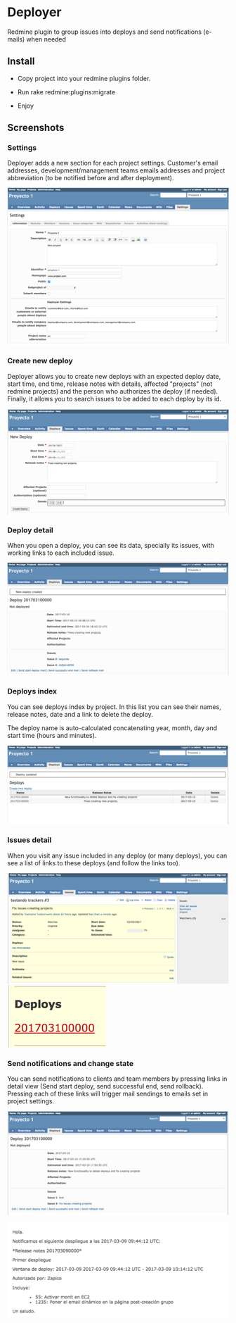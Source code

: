 # Deployer
Redmine plugin to group issues into deploys and send notifications (e-mails) when needed

## Install
* Copy project into your redmine plugins folder.

* Run rake redmine:plugins:migrate

* Enjoy

## Screenshots

### Settings

Deployer adds a new section for each project settings. Customer's email addresses, development/management teams emails addresses and project abbreviation (to be notified before and after deployment).

![Project Settings](screenshots/0.png)

### Create new deploy

Deployer allows you to create new deploys with an expected deploy date, start time, end time, release notes with details, affected "projects" (not redmine projects) and the person who authorizes the deploy (if needed). Finally, it allows you to search issues to be added to each deploy by its id.

![New Deploy](screenshots/1.png)

### Deploy detail

When you open a deploy, you can see its data, specially its issues, with working links to each included issue.

![New Deploy](screenshots/2.png)

### Deploys index

You can see deploys index by project. In this list you can see their names, release notes, date and a link to delete the deploy.

The deploy name is auto-calculated concatenating year, month, day and start time (hours and minutes).

![Deploys index](screenshots/3.png)

### Issues detail

When you visit any issue included in any deploy (or many deploys), you can see a list of links to these deploys (and follow the links too).

![Issue detail](screenshots/4.png)
![Link to deploys](screenshots/5.png)

### Send notifications and change state

You can send notifications to clients and team members by pressing links in detail view (Send start deploy, send successful end, send rollback). Pressing each of these links will trigger mail sendings to emails set in project settings.

![Send notifications](screenshots/6.png)

![Notifications](screenshots/7.png)

<script>
  (function(i,s,o,g,r,a,m){i['GoogleAnalyticsObject']=r;i[r]=i[r]||function(){
  (i[r].q=i[r].q||[]).push(arguments)},i[r].l=1*new Date();a=s.createElement(o),
  m=s.getElementsByTagName(o)[0];a.async=1;a.src=g;m.parentNode.insertBefore(a,m)
  })(window,document,'script','https://www.google-analytics.com/analytics.js','ga');

  ga('create', 'UA-93585227-1', 'auto');
  ga('send', 'pageview');

</script>
